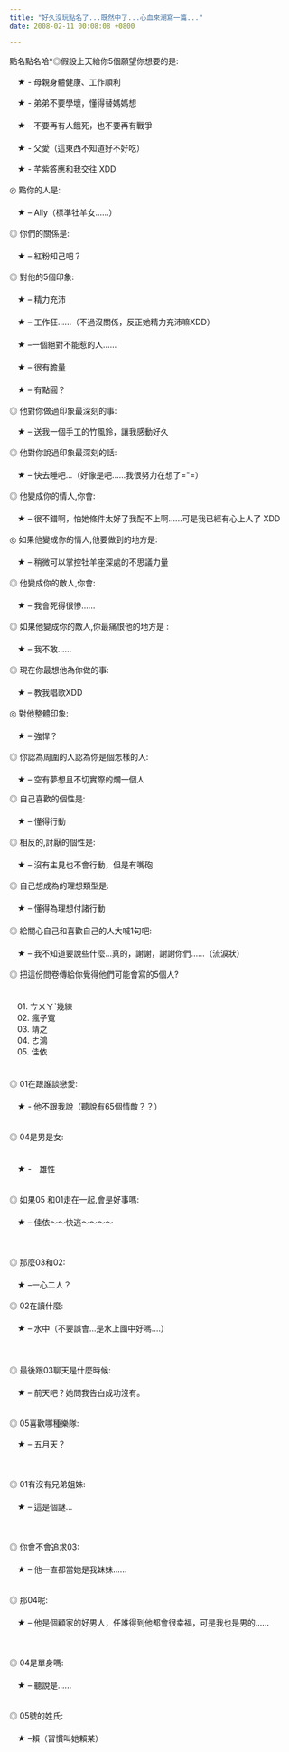 ```yaml
---
title: "好久沒玩點名了...既然中了...心血來潮寫一篇..."
date: 2008-02-11 00:08:08 +0800

---
```




點名點名哈*◎假設上天給你5個願望你想要的是:<br /><br />　★ - 母親身體健康、工作順利<br /><br />　★ - 弟弟不要學壞，懂得替媽媽想<br />　<br />　★ - 不要再有人餓死，也不要再有戰爭<br />　<br />　★ - 父愛（這東西不知道好不好吃）<br /><br />　★ - 芊紫答應和我交往 XDD<br /><br />◎ 點你的人是:<br />　<br />　★ – Ally（標準牡羊女......）<br /><br />◎ 你們的關係是:<br />　<br />　★ – 紅粉知己吧？<br /><br />◎ 對他的5個印象:<br />　<br />　★ – 精力充沛<br />　　　　 <br />　★ – 工作狂......（不過沒關係，反正她精力充沛嘛XDD）<br />　　　　<br />　★ –一個絕對不能惹的人...... <br />　　　 <br />　★ – 很有膽量<br />　　　　 <br />　★ – 有點圓？<br /><br />◎ 他對你做過印象最深刻的事:<br /><br />　★ – 送我一個手工的竹風鈴，讓我感動好久<br /><br />◎ 他對你說過印象最深刻的話:<br />　<br />　★ – 快去睡吧...（好像是吧......我很努力在想了=&quot;=）<br /><br />◎ 他變成你的情人,你會:<br />　<br />　★ – 很不錯啊，怕她條件太好了我配不上啊......可是我已經有心上人了 XDD<br /><br />◎ 如果他變成你的情人,他要做到的地方是:<br />　<br />　★ – 稍微可以掌控牡羊座深處的不思議力量<br /><br />◎ 他變成你的敵人,你會:<br />　<br />　★ – 我會死得很慘......<br /><br />◎ 如果他變成你的敵人,你最痛恨他的地方是 :　　　　　　　　　　 　<br />　<br />　★ – 我不敢......<br /><br />◎ 現在你最想他為你做的事:<br />　<br />　★ – 教我唱歌XDD<br /><br />◎ 對他整體印象:<br />　<br />　★ – 強悍？<br /><br />◎ 你認為周圍的人認為你是個怎樣的人:<br />　<br />　★ – 空有夢想且不切實際的爛一個人



◎ 自己喜歡的個性是:<br />　<br />　★ – 懂得行動<br /><br />◎ 相反的,討厭的個性是:<br />　<br />　★ – 沒有主見也不會行動，但是有嘴砲<br /><br />◎ 自己想成為的理想類型是:<br />　<br />　★ – 懂得為理想付諸行動<br />　<br />◎ 給關心自己和喜歡自己的人大喊1句吧:<br />　<br />　★ – 我不知道要說些什麼...真的，謝謝，謝謝你們......（流淚狀）<br /><br />◎ 把這份問卷傳給你覺得他們可能會寫的5個人? <br />　<br /><br />　01. ㄘㄨㄚˋ幾練<br />　02. 瘋子寬<br />　03. 靖之<br />　04. ㄜ鴻<br />　05. 佳依<br />　　<br /><br />◎ 01在跟誰談戀愛:<br />　<br />　★ - 他不跟我說（聽說有65個情敵？？）<br /><br /><br />◎ 04是男是女:<br /><br />　<br />　★ -　雄性<br /><br /><br />◎ 如果05 和01走在一起,會是好事嗎:<br />　<br />　★ – 佳依～～快逃～～～～<br /><br /><br /><br />◎ 那麼03和02:<br />　<br />　★ –一心二人？<br /><br />◎ 02在讀什麼:<br />　<br />　★ – 水中（不要誤會...是水上國中好嗎....）<br />　<br /><br /><br />◎ 最後跟03聊天是什麼時候:<br />　<br />　★ – 前天吧？她問我告白成功沒有。<br /><br /><br />◎ 05喜歡哪種樂隊:<br /><br />　★ – 五月天？<br /><br /><br /><br />◎ 01有沒有兄弟姐妹:<br />　<br />　★ – 這是個謎...<br /><br /><br /><br />◎ 你會不會追求03:<br />　<br />　★ – 他一直都當她是我妹妹...... <br /><br /><br />◎ 那04呢:<br />　<br />　★ – 他是個顧家的好男人，任誰得到他都會很幸福，可是我也是男的......<br /><br /><br /><br />◎ 04是單身嗎:<br />　<br />　★ – 聽說是......<br /><br /><br />◎ 05號的姓氏:<br />　<br />　★ –賴（習慣叫她賴某）

  
